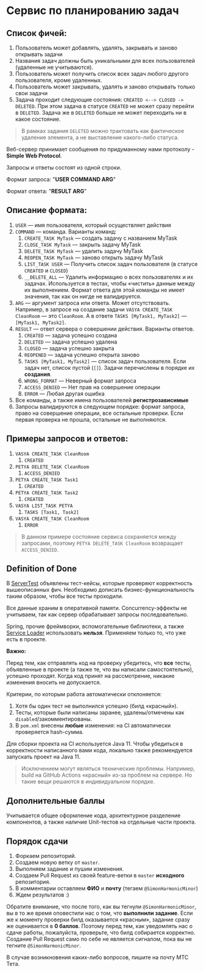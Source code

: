 # Сервис по планированию задач

## Список фичей:

1. Пользователь может добавлять, удалять, закрывать и заново открывать задачи
2. Названия задач должны быть уникальными для всех пользователей (удаленные не учитываются).
3. Пользователь может получить список всех задач любого другого пользователя, кроме удаленных.
4. Пользователь может закрывать, удалять и заново открывать только свои задачи
5. Задача проходит следующие состояния: `CREATED <--> CLOSED -> DELETED`. При этом задача в
   статусе `CREATED` не может сразу перейти в `DELETED`. Задача же в `DELETED` больше не может
   переходить ни в какое состояние.

> В рамках задания `DELETED` можно трактовать как фактическое удаление элемента, а не выставление какого-либо статуса.

Веб-сервер принимает сообщения по придуманному нами протоколу - **Simple Web Protocol**.

Запросы и ответы состоят из одной строки.

Формат запроса: "**USER COMMAND ARG**"

Формат ответа: "**RESULT ARG**"

## Описание формата:

1. `USER` — имя пользователя, который осуществляет действия
2. `COMMAND` — команда. Варианты команд:
    1. `CREATE_TASK MyTask` — создать задачу с названием MyTask
    2. `CLOSE_TASK MyTask` — закрыть задачу MyTask
    3. `DELETE_TASK MyTask` — удалить задачу MyTask
    4. `REOPEN_TASK MyTask` — заново открыть задачу MyTask
    5. `LIST_TASK USER` — Получить список задач пользователя (в статусе `CREATED` и `CLOSED`)
    6. `__DELETE_ALL` — Удалить информацию о всех пользователях и их задачах. Используется в тестах,
       чтобы «чистить» данные между их выполнением. Формат ответа для этой команды не имеет
       значения, так как он нигде не валидируется.
3. `ARG` — аргумент запроса или ответа. Может отсутствовать. Например, в запросе на создание
   задачи `VASYA CREATE_TASK CleanRoom` — это `CleanRoom`. А в ответе `TASKS [MyTask1, MyTask2]`
   — `[MyTask1, MyTask2]`.
4. `RESULT` — ответ сервера о совершении действия. Варианты ответов.
    1. `CREATED` — задача успешно создана
    2. `DELETED` — задача успешно удалена
    3. `CLOSED` — задача успешно закрыта
    4. `REOPENED` — задача успешно открыта заново
    5. `TASKS [MyTask1, MyTask2]` — список задач пользователя. Если задач нет, список пустой (`[]`).
       Задачи перечислены в порядке их **создания**.
    6. `WRONG_FORMAT` — Неверный формат запроса
    7. `ACCESS_DENIED` — Нет прав на совершение операции
    8. `ERROR` — Любая другая ошибка
5. Все команды, а также имена пользователей **регистрозависимые**
6. Запросы валидируются в следующем порядке: формат запроса, право на совершение операции, все
   остальные проверки. Если первая проверка не прошла, остальные не выполняются.

## Примеры запросов и ответов:

1. `VASYA CREATE_TASK CleanRoom`
    1. `CREATED`
2. `PETYA DELETE_TASK CleanRoom`
    1. `ACCESS_DENIED`
3. `PETYA CREATE_TASK Task1`
    1. `CREATED`
4. `PETYA CREATE_TASK Task2`
    1. `CREATED`
5. `VASYA LIST_TASK PETYA`
    1. `TASKS [Task1, Task2]`
6. `VASYA CREATE_TASK CleanRoom`
    1. `ERROR`

> В данном примере состояние сервиса сохраняется между запросами, поэтому `PETYA DELETE_TASK CleanRoom` возвращает `ACCESS_DENIED`.

## Definition of Done

В [ServerTest](src/test/java/com/example/demo/ServerTest.java) объявлены тест-кейсы, которые
проверяют корректность вышеописанных фич. Необходимо дописать бизнес-функциональность таким образом,
чтобы все тесты проходили.

Все данные храним в оперативной памяти. Concurrency-эффекты не учитываем, так как сервер
обрабатывает запросы последовательно.

Spring, прочие фреймворки, вспомогательные библиотеки, а
также [Service Loader](https://docs.oracle.com/javase/8/docs/api/java/util/ServiceLoader.html)
использовать **нельзя**. Применяем только то, что уже есть в проекте.

**Важно:**

Перед тем, как отправлять код на проверку убедитесь, что **все** тесты, объявленные в проекте (а
также те, что вы написали самостоятельно), успешно проходят. Когда код принят на рассмотрение,
никакие изменения вносить не допускается.

Критерии, по которым работа автоматически отклоняется:

1. Хотя бы один тест не выполнился успешно (билд «красный»).
3. Тесты, которые были написаны заранее, удалены/отмечены как `disabled`/закомментированы.
4. В `pom.xml` внесены **любые** изменения: на CI автоматически проверяется hash-сумма.

Для сборки проекта на CI используется Java 11. Чтобы убедиться в корректности написанного вами кода,
локально также рекомендуется запускать проект на Java 11.

> Исключением могут являться технические проблемы.
> Например, build на GitHub Actions «красный» из-за проблем на сервере.
> Но такие вещи решаются в индивидуальном порядке.

## Дополнительные баллы

Учитывается общее оформление кода, архитектурное разделение компонентов, а также наличие Unit-тестов
на отдельные части проекта.

## Порядок сдачи

1. Форкаем репозиторий.
2. Создаем новую ветку от `master`.
3. Выполняем задание и пушим изменения.
4. Создаем Pull Request из своей feature-ветки в `master` **исходного** репозитория.
5. В комментарии оставляем **ФИО** и **почту** (тегаем `@SimonHarmonicMinor`)
6. Ждем результатов :)

Обратите внимание, что после того, как вы тегнули `@SimonHarmonicMinor`, вы в то же время оповестили
нас о том, что **выполнили задание**. Если же к моменту проверки билд оказывается «красным», задание
сразу же оценивается в **0 баллов**. Поэтому перед тем, как уведомлять нас о сдаче работы,
пожалуйста, проверьте, что билд собирается корректно. Создание Pull Request само по себе не является
сигналом, пока вы не тегните `@SimonHarmonicMinor`.

В случае возникновения каких-либо вопросов, пишите на почту МТС Тета.